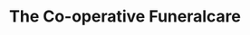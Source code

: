---
title: "The Co-operative Funeralcare"
url: /horsham/the-co-operative-funeralcare/
shop: funeral directors
---